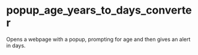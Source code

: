 # popup_age_years_to_days_converter
Opens a webpage with a popup, prompting for age and then gives an alert in days.
